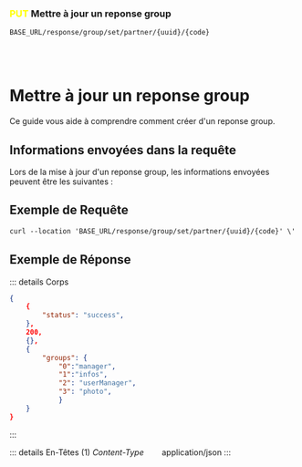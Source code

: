 ### <span style="color:yellow">PUT</span> Mettre à jour un reponse group

````
BASE_URL/response/group/set/partner/{uuid}/{code}
````

<br/> <br/> 

# Mettre à jour un reponse group
Ce guide vous aide à comprendre comment créer d'un reponse group.


## Informations envoyées dans la requête

Lors de la mise à jour d'un reponse group, les informations envoyées peuvent être les suivantes :

## Exemple de Requête

```txt
curl --location 'BASE_URL/response/group/set/partner/{uuid}/{code}' \'

```


## Exemple de Réponse

::: details Corps  

```json
{
    {
        "status": "success",
    },
    200,
    {},
    {
        "groups": {
            "0":"manager", 
            "1":"infos",
            "2": "userManager",
            "3": "photo",
            }
    }
}
```
:::


::: details En-Têtes (1)
 *Content-Type*    &nbsp;&nbsp;&nbsp;&nbsp;&nbsp;&nbsp;     application/json
:::
